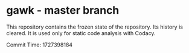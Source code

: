# gawk - master branch

This repository contains the frozen state of the repository.
Its history is cleared. It is used only for static code
analysis with Codacy.

Commit Time: 1727398184